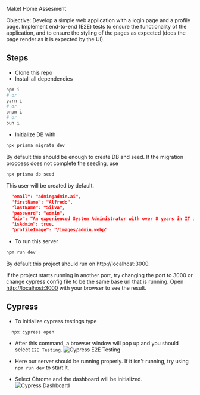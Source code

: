 Maket Home Assesment 

Objective:
Develop a simple web application with a login page and a profile page. Implement end-to-end (E2E) tests to ensure the functionality of the application, and to ensure the styling of the pages as expected (does the page render as it is expected by the UI). 

## Steps 
- Clone this repo
- Install all dependencies
  
```bash
npm i
# or
yarn i
# or
pnpm i
# or
bun i
```
- Initialize DB with
```bash
npx prisma migrate dev
```

By default this should be enough to create DB and seed. If the migration proccess does not complete the seeding, use
```bash
npx prisma db seed
```
This user will be created by default.
```JSON
  "email": "admin@admin.ai",
  "firstName": "Alfredo",
  "lastName": "Silva",
  "password": "admin",
  "bio": "An experienced System Administrator with over 8 years in IT infrastructure management. Known for a meticulous approach and proactive problem-solving, excels in network architecture, server management, and cybersecurity.",
  "isAdmin": true,
  "profileImage": "/images/admin.webp"
```

- To run this server
```bash
npm run dev
```

By default this project should run on http://localhost:3000. 

If the project starts running in another port, try changing the port to 3000 or change cypress config file to be the same base url that is running.
Open [http://localhost:3000](http://localhost:3000) with your browser to see the result.

## Cypress

- To initialize cypress testings type
```bash
  npx cypress open
```

- After this command, a browser window will pop up and you should select `E2E Testing`.
![Cypress E2E Testing](https://i.ibb.co/C9WMLhC/E2E-Testing.png)
  
- Here our server should be running properly. If it isn't running, try using `npm run dev` to start it.
- Select Chrome and the dashboard will be initialized.
![Cypress Dashboard](https://i.ibb.co/RDRwdX7/Cypress-Dashboard.png)
